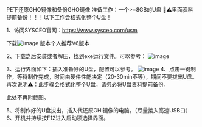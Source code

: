 PE下还原GHO镜像和备份GHO镜像
准备工作：一个>=8GB的U盘 📢⚠️里面资料提前备份！！！以下工作会格式化整个U盘！

1、访问SYSCEO官网：https://www.sysceo.com/usm

   下载![image](https://github.com/HFMisc/anxiaohundemao/assets/45294062/474b49b0-3cef-4431-a669-7ffaf9625948)
   版本个人推荐V6版本

2、下载之后安装或者解压，找到exe运行文件。可以参考：
   ![image](https://github.com/HFMisc/anxiaohundemao/assets/45294062/573741c8-a3a9-44e5-8776-9f8da78b3540)
   
3、运行界面如下：插入准备好的U盘，配置可以参考。
   ![image](https://github.com/HFMisc/anxiaohundemao/assets/45294062/072bc09b-5987-4d8e-9384-ba48cdfd664c)
4、点击一键制作，等待制作完成，时间由硬件性能决定（20-30min不等），期间不要拔出U盘。 再次说明⚠️：此步骤会格式化整个U盘，请务必将U盘资料提前备份。

  此处不再附截图。

5、将制作好的U盘拔出，插入代还原GHI镜像的电脑。（尽量接入高速USB口）
6、开机并持续按F12进入启动项选择界面。
